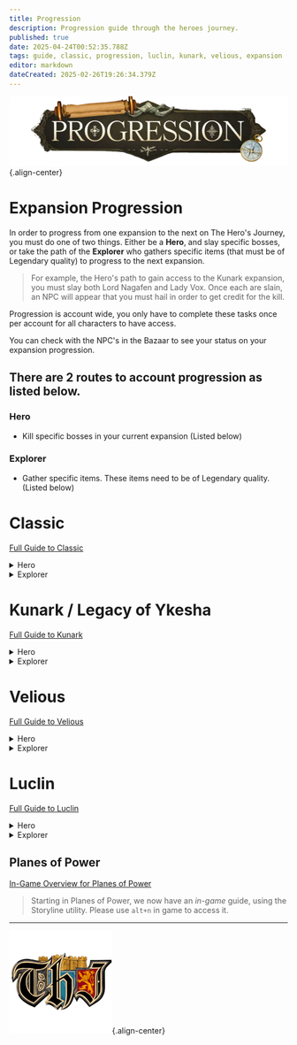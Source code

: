 ```yaml
---
title: Progression
description: Progression guide through the heroes journey.
published: true
date: 2025-04-24T00:52:35.788Z
tags: guide, classic, progression, luclin, kunark, velious, expansion
editor: markdown
dateCreated: 2025-02-26T19:26:34.379Z
---
```



![progression.webp](/progression.webp){.align-center}
# Expansion Progression

In order to progress from one expansion to the next on The Hero's Journey, you must do one of two things. Either be a **Hero**, and slay specific bosses, or take the path of the **Explorer** who gathers specific items (that must be of Legendary quality) to progress to the next expansion.

> For example, the Hero's path to gain access to the Kunark expansion, you must slay both Lord Nagafen and Lady Vox. Once each are slain, an NPC will appear that you must hail in order to get credit for the kill. 

Progression is account wide, you only have to complete these tasks once per account for all characters to have access.

You can check with the NPC's in the Bazaar to see your status on your expansion progression.

## There are 2 routes to account progression as listed below.

### Hero
- Kill specific bosses in your current expansion (Listed below)

### Explorer
- Gather specific items. These items need to be of Legendary quality. (Listed below)


# Classic
[Full Guide to Classic](/expansion-guide/classic/)

<details>
  <summary>Hero</summary>
  <h3>Kill the following bosses to progress</h3>
  <ul>
    <li><strong><a href="https://www.thjdi.cc/npc/32040" target="_blank">Lord Nagafen</a>: </strong>Found in Soluseks Eye, this is a Dragon that will challenge you with his Fire Breath attack.</li>
    <li><strong><a href="https://www.thjdi.cc/npc/73057" target="_blank">Lady Vox</a>: </strong>Found in Permafrost, Lady Vox is a challenging dragon fight to not only get to, but also compete with her Complete Heal.</li>
  </ul>
</details>

<details>
  <summary>Explorer</summary>
  <h3>Gather the following items</h3>
  <ul>
    <li><strong>Elemental Binder (Legendary)</strong></li>
    <li><strong>Djarn's Amethyst Ring (legendary)</strong></li>
    <li><strong>Crown of the Froglok Kings (legendary)</strong></li>
    <li><strong>Scalp of the Ghoul Lord (legendary)</strong></li>
  </ul>
  
  Once you have gathered all of the items. Hand them to "a Lost Iksar" in the Bazaar.
  
</details>


# Kunark / Legacy of Ykesha
[Full Guide to Kunark](/expansion-guide/kunark/)
<details>
  <summary>Hero</summary>
  <h3>Kill the following bosses to progress</h3>
  <ul>
    <li><strong><a href="https://www.thjdi.cc/npc/86014" target="_blank">Gorenair</a>: </strong>This dragon can normally be found wandering the snow-capped mountains of the dreadlands.</li>
    <li><strong><a href="https://www.thjdi.cc/npc/94009" target="_blank">Severilous</a>: </strong>Found wandering the North-West corner of the Emerald Jungle.</li>
    <li><strong><a href="https://www.thjdi.cc/npc/91093" target="_blank">Talendor</a>: </strong>Found wandering the northern area of Skyfire Mountains.</li>
    <li><strong><a href="https://www.thjdi.cc/npc/89154" target="_blank">Trakanon</a>: </strong>Hidden in the depths of Old Sebilis behind an army of Sebilite protectors.</li>
  </ul>

</details>

<details>
  <summary>Explorer</summary>
  <h3>Gather the following Items</h3>
  <ul>
    <li><strong>Mask of Secrets (legendary)</strong></li>
    <li><strong>Sebilite Scale Mask (legendary)</strong></li>
    <li><strong>Helot Skull Helm (legendary)</strong></li>
    <li><strong>Helm of Rile (legendary)</strong></li>
  </ul>
  
  Once you have gathered all of the items. Hand them to "Coldain Messenger" in the Bazaar.
</details>

# Velious
[Full Guide to Velious](/expansion-guide/velious/)
<details>
  <summary>Hero</summary>

## Kill the following bosses to progress:

## [Wuoshi](https://www.thjdi.cc/npc/119112)
- This lady dragon guards the Dragon Portal in the Wakening Lands. Casts Ceticious Cloud ((poison) 600 PB AE DD and 8-second stun) and Dragon Roar ((magic) PB AE 18-second fear).
## [Zlandicar](https://www.thjdi.cc/npc/123115)
- Zlandicar is one of the final members of the first brood, he has been banished to the Dragon Necropolis
## [Klandicar](https://www.thjdi.cc/npc/120084)
- Klandicar is another one of the few remaining first brood, he resides in the western wastes and serves as the sentinel keeping his banished cousin contained.
## [Kelorek`Dar](https://www.thjdi.cc/npc/117073)
- Located in Cobalt Scar.
## [Dozekar the Cursed](https://www.thjdi.cc/npc/124037)
- Located in Temple of Veeshan

</details>

<details>
  <summary>Explorer</summary>

## Gather the following items and hand them to the "Knight of Luclin" located in the Bazaar:
- Stronghorn's Horn (Legendary)
- Shackle of Auctoririas (Legendary)
- Sword of Pain (Legendary)
- Siren Hair Earring (Legendary)

</details>

# Luclin
[Full Guide to Luclin](/expansion-guide/luclin/)
<details>
  <summary>Hero</summary>

## Kill the following bosses to progress:
## Thought Horror Overfiend
- Rolling in the deep
## Grieg Veneficus
- Greig's end
## Insanity Crawler
- Akheva ruins
## Xerkizh The Creator
- SSRA temple
## Emporer Ssraeshza
-SSRA temple

</details>

<details>
  <summary>Explorer</summary>

## Gather the following items and hand them to "A Planar Projection" located in the Bazaar:
- Burning Ring (Legendary)
- Shadel Bandit Ring (Legendary)
- Zekhas' Katar (Legendary)
- Blade of Insanity (Legendary)

</details>

## Planes of Power

[In-Game Overview for Planes of Power](/expansion-guide/pop/)

> Starting in Planes of Power, we now have an *in-game* guide, using the Storyline utility. Please use `alt+n` in game to access it.

---

![pagebreak1.webp](/pagebreak1.webp){.align-center}